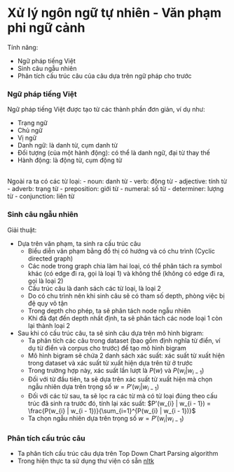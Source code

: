 # Xử lý ngôn ngữ tự nhiên - Văn phạm phi ngữ cảnh
Tính năng:
- Ngữ pháp tiếng Việt
- Sinh câu ngẫu nhiên
- Phân tích cấu trúc câu của câu dựa trên ngữ pháp cho trước

### Ngữ pháp tiếng Việt
Ngữ pháp tiếng Việt được tạo từ các thành phần đơn giản, ví dụ như:
- Trạng ngữ
- Chủ ngữ
- Vị ngữ
- Danh ngữ: là danh từ, cụm danh từ
- Đối tượng (của một hành động): có thể là danh ngữ, đại từ thay thế
- Hành động: là động từ, cụm động từ 
<br>
Ngoài ra ta có các từ loại:
- noun: danh từ
- verb: động từ
- adjective: tính từ
- adverb: trạng từ
- preposition: giới từ
- numeral: số từ
- determiner: lượng từ
- conjunction: liên từ

### Sinh câu ngẫu nhiên
Giải thuật:
- Dựa trên văn phạm, ta sinh ra cấu trúc câu
    + Biểu diễn văn phạm bằng đồ thị có hướng và có chu trình (Cyclic directed graph)
    + Các node trong graph chia làm hai loại, có thể phân tách ra symbol khác (có edge đi ra, gọi là loại 1) và không thể (không có edge đi ra, gọi là loại 2)
    + Cấu trúc câu là danh sách các từ loại, là loại 2
    + Do có chu trình nên khi sinh câu sẽ có tham số depth, phòng việc bị đệ quy vô tận
    + Trong depth cho phép, ta sẽ phân tách node ngẫu nhiên
    + Khi đã đạt đến depth nhất định, ta sẽ phân tách các node loại 1 còn lại thành loại 2
- Sau khi có cấu trúc câu, ta sẽ sinh câu dựa trên mô hình bigram:
    + Ta phân tích các câu trong dataset (bao gồm định nghĩa từ điển, ví dụ từ điển và corpus cho trước) để tạo mô hình bigram
    + Mô hình bigram sẽ chứa 2 danh sách xác suất: xác suất từ xuất hiện trong dataset và xác suất từ xuất hiện dựa trên từ ở trước
    + Trong trường hợp này, xác suất lần lượt là $P(w)$ và $P(w_{i} | w_{i-1})$
    + Đối với từ đầu tiên, ta sẽ dựa trên xác suất từ xuất hiện mà chọn ngẫu nhiên dựa trên trọng số $w = P'(w_{i} | w_{i - 1})$
    + Đối với các từ sau, ta sẽ lọc ra các từ mà có từ loại đúng theo cấu trúc đã sinh ra trước đó, tính lại xác suất: $P'(w_{i} | w_{i - 1}) = \frac{P(w_{i} | w_{i - 1})}{\sum_{i=1}^{P(w_{i} | w_{i - 1})}$
    + Ta chọn ngẫu nhiên dựa trên trọng số $w = P'(w_{i} | w_{i - 1})$

### Phân tích cấu trúc câu
- Ta phân tích cấu trúc câu dựa trên Top Down Chart Parsing algorithm
- Trong hiện thực ta sử dụng thư viện có sẵn [nltk](https://www.nltk.org/)

